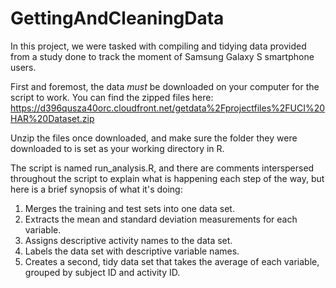 # GettingAndCleaningData

In this project, we were tasked with compiling and tidying data provided from a study done to track the moment of Samsung Galaxy S smartphone users.

First and foremost, the data *must* be downloaded on your computer for the script to work. You can find the zipped files here: 
https://d396qusza40orc.cloudfront.net/getdata%2Fprojectfiles%2FUCI%20HAR%20Dataset.zip

Unzip the files once downloaded, and make sure the folder they were downloaded to is set as your working directory in R.

The script is named run_analysis.R, and there are comments interspersed throughout the script to explain what is happening each step of the way, but here is a brief synopsis of what it's doing:
1. Merges the training and test sets into one data set.
2. Extracts the mean and standard deviation measurements for each variable.
3. Assigns descriptive activity names to the data set.
4. Labels the data set with descriptive variable names.
5. Creates a second, tidy data set that takes the average of each variable, grouped by subject ID and activity ID.